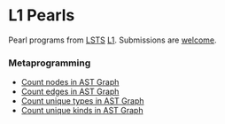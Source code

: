 # L1 Pearls
Pearl programs from [LSTS](https://github.com/andrew-johnson-4/LSTS) [L1](https://andrew-johnson-4.github.io/lsts-tutorial/). Submissions are [welcome](https://github.com/andrew-johnson-4/L1Pearls/blob/main/CONTRIBUTING.md).

### Metaprogramming

- [Count nodes in AST Graph](https://github.com/andrew-johnson-4/L1Pearls/blob/main/ast_graph_node_count.tlc)
- [Count edges in AST Graph](https://github.com/andrew-johnson-4/L1Pearls/blob/main/ast_graph_edge_count.tlc)
- [Count unique types in AST Graph](https://github.com/andrew-johnson-4/L1Pearls/blob/main/unique_types.tlc)
- [Count unique kinds in AST Graph](https://github.com/andrew-johnson-4/L1Pearls/blob/main/unique_kinds.tlc)
